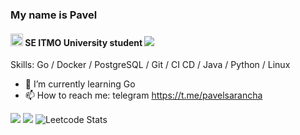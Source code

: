 ### My name is Pavel
#### <img src="https://se.ifmo.ru/o/helios-theme/images/cs_logo.png" width=20 height=20> SE ITMO University student ![](https://komarev.com/ghpvc/?username=PaulLocust&style=flat-square&color=orange)

Skills: Go / Docker / PostgreSQL / Git / CI CD / Java / Python / Linux 

- 🌱 I’m currently learning Go 
- 📫 How to reach me: telegram https://t.me/pavelsarancha

![](https://github-profile-summary-cards.vercel.app/api/cards/repos-per-language?username=PaulLocust&theme=gruvbox)
![](https://github-profile-summary-cards.vercel.app/api/cards/stats?username=PaulLocust&theme=gruvbox)
![Leetcode Stats](https://leetcard.jacoblin.cool/PaulLocust?ext=activity) 


